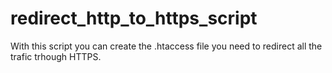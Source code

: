 # redirect_http_to_https_script


With this script you can create the .htaccess file you need to redirect all the trafic trhough HTTPS.
